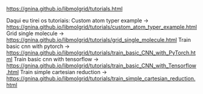 https://gnina.github.io/libmolgrid/tutorials.html

Daqui eu tirei os tutoriais:
Custom atom typer example -> https://gnina.github.io/libmolgrid/tutorials/custom_atom_typer_example.html
Grid single molecule -> https://gnina.github.io/libmolgrid/tutorials/grid_single_molecule.html
Train basic cnn with pytorch -> https://gnina.github.io/libmolgrid/tutorials/train_basic_CNN_with_PyTorch.html
Train basic cnn with tensorflow -> https://gnina.github.io/libmolgrid/tutorials/train_basic_CNN_with_Tensorflow.html
Train simple cartesian reduction -> https://gnina.github.io/libmolgrid/tutorials/train_simple_cartesian_reduction.html